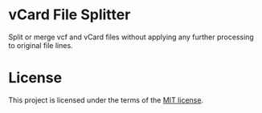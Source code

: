 ﻿# vCard File Splitter

Split or merge vcf and vCard files without applying any further processing to original file lines.

# License

This project is licensed under the terms of the [MIT license](./LICENSE.txt).
